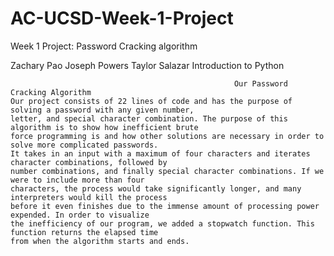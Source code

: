 # AC-UCSD-Week-1-Project
Week 1 Project: Password Cracking algorithm


Zachary Pao
Joseph Powers
Taylor Salazar
Introduction to Python


                                                      Our Password Cracking Algorithm
	Our project consists of 22 lines of code and has the purpose of solving a password with any given number, 
	letter, and special character combination. The purpose of this algorithm is to show how inefficient brute 
	force programming is and how other solutions are necessary in order to solve more complicated passwords. 
	It takes in an input with a maximum of four characters and iterates character combinations, followed by 
	number combinations, and finally special character combinations. If we were to include more than four 
	characters, the process would take significantly longer, and many interpreters would kill the process 
	before it even finishes due to the immense amount of processing power expended. In order to visualize 
	the inefficiency of our program, we added a stopwatch function. This function returns the elapsed time 
	from when the algorithm starts and ends. 

